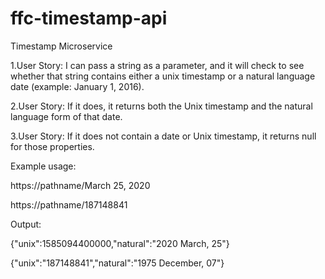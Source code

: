 # ffc-timestamp-api
Timestamp Microservice

1.User Story: I can pass a string as a parameter, and it will check to see whether that string contains either a unix timestamp or a natural language date (example: January 1, 2016).

2.User Story: If it does, it returns both the Unix timestamp and the natural language form of that date.

3.User Story: If it does not contain a date or Unix timestamp, it returns null for those properties.

Example usage:

https://pathname/March 25, 2020

https://pathname/187148841

Output:

{"unix":1585094400000,"natural":"2020 March, 25"}

{"unix":"187148841","natural":"1975 December, 07"}
